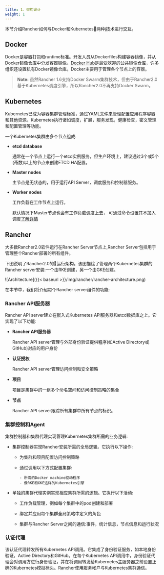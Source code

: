 ```yaml
---
title: 1、架构设计
weight: 1
---
```


本节介绍Rancher如何与Docker和Kubernetes两种j技术进行交互。

## Docker

Docker是容器打包和runtime标准。开发人员从Dockerfiles构建容器镜像，并从Docker镜像仓库中分发容器镜像。[Docker Hub](http://hub.docker.com)是最受欢迎的公共镜像仓库，许多组织还设置私有Docker镜像仓库。Docker主要用于管理各个节点上的容器。

>**Note:** 虽然Rancher 1.6支持Docker Swarm集群技术，但由于Rancher2.0基于Kubernetes调度引擎，所以Rancher2.0不再支持Docker Swarm。

## Kubernetes

Kubernetes已成为容器集群管理标准，通过YAML文件来管理配置应用程序容器和其他资源。Kubernetes执行诸如调度，扩展，服务发现，健康检查，密文管理和配置管理等功能。

一个Kubernetes集群由多个节点组成:

- **etcd database**

  通常在一个节点上运行一个etcd实例服务，但生产环境上，建议通过3个或5个(奇数)以上的节点来创建ETCD HA配置。

- **Master nodes**

  主节点是无状态的，用于运行API Server，调度服务和控制器服务。

- **Worker nodes**

  工作负载在工作节点上运行。
  
  默认情况下Master节点也会有工作负载调度上去， 可通过命令设置其不加入调度[了解详情](/docs/rancher/v2.x/cn/configuration/clusters/creating-a-cluster/create-cluster-custom/)

## Rancher

大多数Rancher2.0软件运行在Rancher Server节点上,Rancher Server包括用于管理整个Rancher部署的所有组件。

下图说明了Rancher2.0的运行架构。该图描绘了管理两个Kubernetes集群的Rancher server安装:一个由RKE创建，另一个由GKE创建。

![Architecture]({{< baseurl >}}/img/rancher/rancher-architecture.png)

在本节中，我们将介绍每个Rancher server组件的功能:

### Rancher API服务器

Rancher API server建立在嵌入式Kubernetes API服务器和etcd数据库之上。它实现了以下功能:

- **Rancher API服务器**

  Rancher API server管理与外部身份验证提供程序(如Active Directory或GitHub)对应的用户身份

- **认证授权**

  Rancher API server管理访问控制和安全策略

- **项目**

  项目是集群中的一组多个命名空间和访问控制策略的集合

- **节点**

  Rancher API server跟踪所有集群中所有节点的标识。

### 集群控制和Agent

集群控制器和集群代理实现管理Kubernetes集群所需的业务逻辑:

- 集群控制器实现Rancher安装所需的全局逻辑。它执行以下操作:

  - 为集群和项目配置访问控制策略

  - 通过调用以下方式配置集群:

        - 所需的Docker machine驱动程序
        - 像RKE和GKE这样的Kubernetes引擎

- 单独的集群代理实例实现相应集群所需的逻辑。它执行以下活动:

  - 工作负载管理，例如每个集群中的pod创建和部署

  - 绑定并应用每个集群全局策略中定义的角色

  - 集群与Rancher Server之间的通信:事件，统计信息，节点信息和运行状况

### 认证代理

该认证代理转发所有Kubernetes API调用。它集成了身份验证服务，如本地身份验证，Active Directory和GitHub。在每个Kubernetes API调用中，身份验证代理会对调用方进行身份验证，并在将调用转发给Kubernetes主服务器之前设置正确的Kubernetes模拟标头。Rancher使用服务帐户与Kubernetes集群通信。
